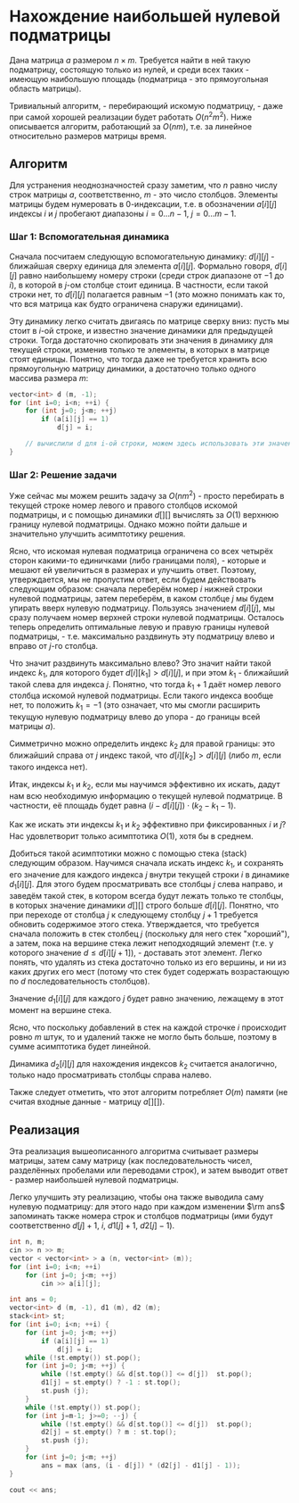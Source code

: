 # Нахождение наибольшей нулевой подматрицы

Дана матрица $a$ размером $n \times m$. Требуется найти в ней такую подматрицу, состоящую только из нулей, и среди всех таких - имеющую наибольшую площадь (подматрица - это прямоугольная область матрицы).

Тривиальный алгоритм, - перебирающий искомую подматрицу, - даже при самой хорошей реализации будет работать $O(n^2 m^2)$. Ниже описывается алгоритм, работающий за $O(n m)$, т.е. за линейное относительно размеров матрицы время.

## Алгоритм

Для устранения неоднозначностей сразу заметим, что $n$ равно числу строк матрицы $a$, соответственно, $m$ - это число столбцов. Элементы матрицы будем нумеровать в $0$-индексации, т.е. в обозначении $a[i][j]$ индексы $i$ и $j$ пробегают диапазоны $i = 0 \ldots n-1$, $j = 0 \ldots m-1$.

### Шаг 1: Вспомогательная динамика

Сначала посчитаем следующую вспомогательную динамику: $d[i][j]$ - ближайшая сверху единица для элемента $a[i][j]$. Формально говоря, $d[i][j]$ равно наибольшему номеру строки (среди строк диапазоне от $-1$ до $i$), в которой в $j$-ом столбце стоит единица. В частности, если такой строки нет, то $d[i][j]$ полагается равным $-1$ (это можно понимать как то, что вся матрица как будто ограничена снаружи единицами).

Эту динамику легко считать двигаясь по матрице сверху вниз: пусть мы стоит в $i$-ой строке, и известно значение динамики для предыдущей строки. Тогда достаточно скопировать эти значения в динамику для текущей строки, изменив только те элементы, в которых в матрице стоят единицы. Понятно, что тогда даже не требуется хранить всю прямоугольную матрицу динамики, а достаточно только одного массива размера $m$:

<!--- TODO: specify code snippet id -->
``` cpp
vector<int> d (m, -1);
for (int i=0; i<n; ++i) {
    for (int j=0; j<m; ++j)
        if (a[i][j] == 1)
            d[j] = i;

    // вычислили d для i-ой строки, можем здесь использовать эти значения
}
```

### Шаг 2: Решение задачи

Уже сейчас мы можем решить задачу за $O(n m^2)$ - просто перебирать в текущей строке номер левого и правого столбцов искомой подматрицы, и с помощью динамики $d[][]$ вычислять за $O(1)$ верхнюю границу нулевой подматрицы. Однако можно пойти дальше и значительно улучшить асимптотику решения.

Ясно, что искомая нулевая подматрица ограничена со всех четырёх сторон какими-то единичками (либо границами поля), - которые и мешают ей увеличиться в размерах и улучшить ответ. Поэтому, утверждается, мы не пропустим ответ, если будем действовать следующим образом: сначала переберём номер $i$ нижней строки нулевой подматрицы, затем переберём, в каком столбце $j$ мы будем упирать вверх нулевую подматрицу. Пользуясь значением $d[i][j]$, мы сразу получаем номер верхней строки нулевой подматрицы. Осталось теперь определить оптимальные левую и правую границы нулевой подматрицы, - т.е. максимально раздвинуть эту подматрицу влево и вправо от $j$-го столбца.

Что значит раздвинуть максимально влево? Это значит найти такой индекс $k_1$, для которого будет $d[i][k_1] > d[i][j]$, и при этом $k_1$ - ближайший такой слева для индекса $j$. Понятно, что тогда $k_1+1$ даёт номер левого столбца искомой нулевой подматрицы. Если такого индекса вообще нет, то положить $k_1=-1$ (это означает, что мы смогли расширить текущую нулевую подматрицу влево до упора - до границы всей матрицы $a$).

Симметрично можно определить индекс $k_2$ для правой границы: это ближайший справа от $j$ индекс такой, что $d[i][k_2] > d[i][j]$ (либо $m$, если такого индекса нет).

Итак, индексы $k_1$ и $k_2$, если мы научимся эффективно их искать, дадут нам всю необходимую информацию о текущей нулевой подматрице. В частности, её площадь будет равна $(i - d[i][j]) \cdot (k_2 - k_1 - 1)$.

Как же искать эти индексы $k_1$ и $k_2$ эффективно при фиксированных $i$ и $j$? Нас удовлетворит только асимптотика $O(1)$, хотя бы в среднем.

Добиться такой асимптотики можно с помощью стека (stack) следующим образом. Научимся сначала искать индекс $k_1$, и сохранять его значение для каждого индекса $j$ внутри текущей строки $i$ в динамике $d_1[i][j]$. Для этого будем просматривать все столбцы $j$ слева направо, и заведём такой стек, в котором всегда будут лежать только те столбцы, в которых значение динамики $d[][]$ строго больше $d[i][j]$. Понятно, что при переходе от столбца $j$ к следующему столбцу $j+1$ требуется обновить содержимое этого стека. Утверждается, что требуется сначала положить в стек столбец $j$ (поскольку для него стек "хороший"), а затем, пока на вершине стека лежит неподходящий элемент (т.е. у которого значение $d \le d[i][j+1]$), - доставать этот элемент. Легко понять, что удалять из стека достаточно только из его вершины, и ни из каких других его мест (потому что стек будет содержать возрастающую по $d$ последовательность столбцов).

Значение $d_1[i][j]$ для каждого $j$ будет равно значению, лежащему в этот момент на вершине стека.

Ясно, что поскольку добавлений в стек на каждой строчке $i$ происходит ровно $m$ штук, то и удалений также не могло быть больше, поэтому в сумме асимптотика будет линейной.

Динамика $d_2[i][j]$ для нахождения индексов $k_2$ считается аналогично, только надо просматривать столбцы справа налево.

Также следует отметить, что этот алгоритм потребляет $O(m)$ памяти (не считая входные данные - матрицу $a[][]$).

## Реализация

Эта реализация вышеописанного алгоритма считывает размеры матрицы, затем саму матрицу (как последовательность чисел, разделённых пробелами или переводами строк), и затем выводит ответ - размер наибольшей нулевой подматрицы.

Легко улучшить эту реализацию, чтобы она также выводила саму нулевую подматрицу: для этого надо при каждом изменении $\rm ans$ запоминать также номера строк и столбцов подматрицы (ими будут соответственно $d[j]+1$, $i$, $d1[j]+1$, $d2[j]-1$).

<!--- TODO: specify code snippet id -->
``` cpp
int n, m;
cin >> n >> m;
vector < vector<int> > a (n, vector<int> (m));
for (int i=0; i<n; ++i)
    for (int j=0; j<m; ++j)
        cin >> a[i][j];

int ans = 0;
vector<int> d (m, -1), d1 (m), d2 (m);
stack<int> st;
for (int i=0; i<n; ++i) {
    for (int j=0; j<m; ++j)
        if (a[i][j] == 1)
            d[j] = i;
    while (!st.empty()) st.pop();
    for (int j=0; j<m; ++j) {
        while (!st.empty() && d[st.top()] <= d[j])  st.pop();
        d1[j] = st.empty() ? -1 : st.top();
        st.push (j);
    }
    while (!st.empty()) st.pop();
    for (int j=m-1; j>=0; --j) {
        while (!st.empty() && d[st.top()] <= d[j])  st.pop();
        d2[j] = st.empty() ? m : st.top();
        st.push (j);
    }
    for (int j=0; j<m; ++j)
        ans = max (ans, (i - d[j]) * (d2[j] - d1[j] - 1));
}

cout << ans;
```
